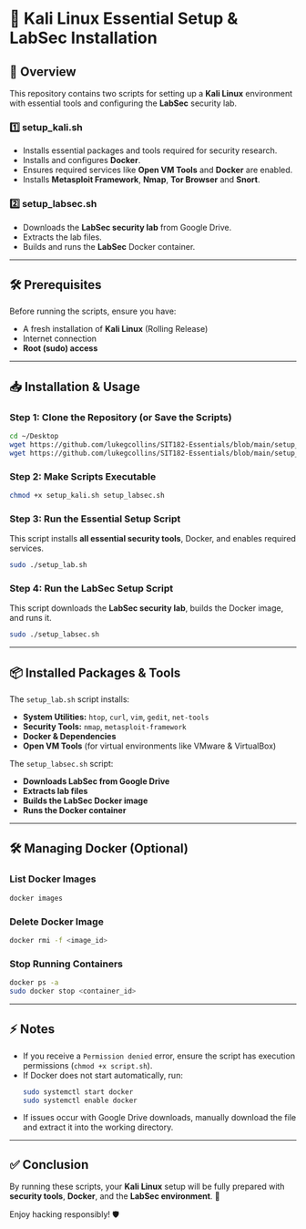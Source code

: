 # 🚀 Kali Linux Essential Setup & LabSec Installation

## 📌 Overview
This repository contains two scripts for setting up a **Kali Linux** environment with essential tools and configuring the **LabSec** security lab.

### **1️⃣ setup_kali.sh**
- Installs essential packages and tools required for security research.
- Installs and configures **Docker**.
- Ensures required services like **Open VM Tools** and **Docker** are enabled.
- Installs **Metasploit Framework**, **Nmap**, **Tor Browser** and **Snort**.

### **2️⃣ setup_labsec.sh**
- Downloads the **LabSec security lab** from Google Drive.
- Extracts the lab files.
- Builds and runs the **LabSec** Docker container.

---

## 🛠️ Prerequisites
Before running the scripts, ensure you have:
- A fresh installation of **Kali Linux** (Rolling Release)
- Internet connection
- **Root (sudo) access**

---

## 📥 Installation & Usage

### **Step 1: Clone the Repository (or Save the Scripts)**
```bash
cd ~/Desktop
wget https://github.com/lukegcollins/SIT182-Essentials/blob/main/setup_kali.sh
wget https://github.com/lukegcollins/SIT182-Essentials/blob/main/setup_labsec.sh
```

### **Step 2: Make Scripts Executable**
```bash
chmod +x setup_kali.sh setup_labsec.sh
```

### **Step 3: Run the Essential Setup Script**
This script installs **all essential security tools**, Docker, and enables required services.
```bash
sudo ./setup_lab.sh
```

### **Step 4: Run the LabSec Setup Script**
This script downloads the **LabSec security lab**, builds the Docker image, and runs it.
```bash
sudo ./setup_labsec.sh
```

---

## 📦 Installed Packages & Tools
The `setup_lab.sh` script installs:
- **System Utilities:** `htop`, `curl`, `vim`, `gedit`, `net-tools`
- **Security Tools:** `nmap`, `metasploit-framework`
- **Docker & Dependencies**
- **Open VM Tools** (for virtual environments like VMware & VirtualBox)

The `setup_labsec.sh` script:
- **Downloads LabSec from Google Drive**
- **Extracts lab files**
- **Builds the LabSec Docker image**
- **Runs the Docker container**

---

## 🛠️ Managing Docker (Optional)
### **List Docker Images**
```bash
docker images
```
### **Delete Docker Image**
```bash
docker rmi -f <image_id>
```
### **Stop Running Containers**
```bash
docker ps -a
sudo docker stop <container_id>
```

---

## ⚡ Notes
- If you receive a `Permission denied` error, ensure the script has execution permissions (`chmod +x script.sh`).
- If Docker does not start automatically, run:
  ```bash
  sudo systemctl start docker
  sudo systemctl enable docker
  ```
- If issues occur with Google Drive downloads, manually download the file and extract it into the working directory.

---

## ✅ Conclusion
By running these scripts, your **Kali Linux** setup will be fully prepared with **security tools**, **Docker**, and the **LabSec environment**. 🚀

Enjoy hacking responsibly! 🛡️

